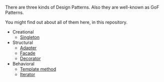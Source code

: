 There are three kinds of Design Patterns. Also they are well-known as GoF Patterns.

You might find out about all of them here, in this repository.

* Creational
    * [Singleton](https://github.com/andrewtobilko/patterns/tree/master/src/com/tobilko/singleton/ "Singleton")
* Structural
    * [Adapter](https://github.com/andrewtobilko/patterns/tree/master/src/com/tobilko/adapter/ "Adapter")
    * [Facade](https://github.com/andrewtobilko/patterns/tree/master/src/com/tobilko/facade/ "Facade")
    * [Decorator](https://github.com/andrewtobilko/patterns/tree/master/src/com/tobilko/decorator/ "Decorator")
* Behavioral
    * [Template method](https://github.com/andrewtobilko/patterns/tree/master/src/com/tobilko/templatemethod/ "Template method")
    * [Iterator](https://github.com/andrewtobilko/patterns/tree/master/src/com/tobilko/iterator/ "Iterator")
